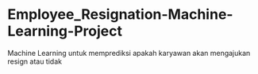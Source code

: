 # Employee_Resignation-Machine-Learning-Project
Machine Learning untuk memprediksi apakah karyawan akan mengajukan resign atau tidak
